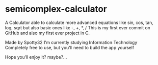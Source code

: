 # semicomplex-calculator
A Calculator able to calculate more advanced equations like sin, cos, tan, log, sqrt but also basic ones like -, +, *, /
This is my first ever commit on GitHub and also my first ever project in C.

Made by Spotty32
I'm currently studying Information Technology
Completely free to use, but you'll need to build the app yourself

Hope you'll enjoy it? maybe?...
